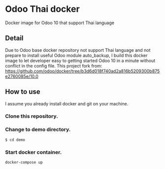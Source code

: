 # Odoo Thai docker
Docker image for Odoo 10 that support Thai language
## Detail
Due to Odoo base docker repository not support Thai language and not prepare to install useful Odoo module auto_backup,
I build this docker image to let developer easy to getting started Odoo 10 in a minute without conflict in the config file.
This project fork from: https://github.com/odoo/docker/tree/b3d6d018f740ad2a816b5209300b875e2760085e/10.0
## How to use
I assume you already install docker and git on your machine.
### Clone this repository.
### Change to demo directory.
```
$ cd demo
```
### Start docker container.
```
docker-compose up
```